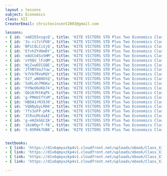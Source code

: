 ```yaml
--- 
layout : lessons 
subject: Economics
class: XII
CreaterEmail: christovincent2003@gmail.com

lessons:
- { id: 'xmDIE5nsgcQ', title: 'KITE VICTERS STD Plus Two Economics Class 01 (First Bell-ഫസ്റ്റ് ബെല്‍)' }
- { id: '3s-ri7zlPU8', title: 'KITE VICTERS STD Plus Two Economics Class 02 (First Bell-ഫസ്റ്റ് ബെല്‍)' }
- { id: 'BPiC8LCiSjQ', title: 'KITE VICTERS STD Plus Two Economics Class 03 (First Bell-ഫസ്റ്റ് ബെല്‍)' }
- { id: 'EfvhZYd6mDY', title: 'KITE VICTERS STD Plus Two Economics Class 04 (First Bell-ഫസ്റ്റ് ബെല്‍)' }
- { id: 'eAUCU4Sv5HM', title: 'KITE VICTERS STD Plus Two Economics Class 05 (First Bell-ഫസ്റ്റ് ബെല്‍)' }
- { id: 'oYOQV_lFzQM', title: 'KITE VICTERS STD Plus Two Economics Class 06 (First Bell-ഫസ്റ്റ് ബെല്‍)' }
- { id: 'WjZvwOICGQE', title: 'KITE VICTERS STD Plus Two Economics Class 07 (First Bell-ഫസ്റ്റ് ബെല്‍)' }
- { id: 'JfXNTdaJ7uw', title: 'KITE VICTERS STD Plus Two Economics Class 08 (First Bell-ഫസ്റ്റ് ബെല്‍)' }
- { id: 'k7VkfRVeRQY', title: 'KITE VICTERS STD Plus Two Economics Class 09 (First Bell-ഫസ്റ്റ് ബെല്‍)' }
- { id: '527_wN8HOtQ', title: 'KITE VICTERS STD Plus Two Economics Class 10 (First Bell-ഫസ്റ്റ് ബെല്‍)' }
- { id: 'SoRLdn7M6Kw', title: 'KITE VICTERS STD Plus Two Economics Class 11 (First Bell-ഫസ്റ്റ് ബെല്‍)' }
- { id: 'hYNeO6UKb74', title: 'KITE VICTERS STD Plus Two Economics Class 12 (First Bell-ഫസ്റ്റ് ബെല്‍)' }
- { id: 'Qb167KtKqPk', title: 'KITE VICTERS STD Plus Two Economics Class 13 (First Bell-ഫസ്റ്റ് ബെല്‍)' }
- { id: 'g-PMmUIfYxM', title: 'KITE VICTERS STD Plus Two Economics Class 14 (First Bell-ഫസ്റ്റ് ബെല്‍)' }
- { id: 'HBOA1rMJ9J0', title: 'KITE VICTERS STD Plus Two Economics Class 15 (First Bell-ഫസ്റ്റ് ബെല്‍)' }
- { id: 'VQANybyLRH4', title: 'KITE VICTERS STD Plus Two Economics Class 16 (First Bell-ഫസ്റ്റ് ബെല്‍)' }
- { id: '7fs3oFP-pPA', title: 'KITE VICTERS STD Plus Two Economics Class 17 (First Bell-ഫസ്റ്റ് ബെല്‍)' }
- { id: '3lRvLMsdaAI', title: 'KITE VICTERS STD Plus Two Economics Class 18 (First Bell-ഫസ്റ്റ് ബെല്‍)' }
- { id: 'g-eH2kGGCZA', title: 'KITE VICTERS STD Plus Two Economics Class 19 (First Bell-ഫസ്റ്റ് ബെല്‍)' }
- { id: 'i6sWOgrf-f8', title: 'KITE VICTERS STD Plus Two Economics Class 20 (First Bell-ഫസ്റ്റ് ബെല്‍)' }
- { id: 'S-85M4k7GB8', title: 'KITE VICTERS STD Plus Two Economics Class 21 (First Bell-ഫസ്റ്റ് ബെല്‍)' }


textbooks:
- { link: 'https://d1v6qmyxzkp4v1.cloudfront.net/uploads/ebook/Class_XII/MAL_MED/Economics-Introductory%20Macroeconomics.pdf', title: 'Macroeconomics' , medium: 'Malayalam' }
- { link: 'https://d1v6qmyxzkp4v1.cloudfront.net/uploads/ebook/Class_XII/MAL_MED/Economics-Introductory%20Microeconomics.pdf', title: 'Macroeconomics' , medium: 'Malayalam' }
- { link: 'https://d1v6qmyxzkp4v1.cloudfront.net/uploads/ebook/Class_XII/Economics/Micro.pdf', title: 'Microeconomics ' , medium: 'English' }
- { link: 'https://d1v6qmyxzkp4v1.cloudfront.net/uploads/ebook/Class_XII/Economics/Macro.pdf', title: 'Macroeconomics ' , medium: 'English' }

---
```

